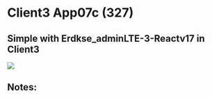 # Client3 App07c  (327)  
## Simple with Erdkse_adminLTE-3-Reactv17 in Client3  
  
<img src="Apps/images/et0327-client3-app07c.md_screen1.png" class="img4"><br>
  
## Notes:  
  
